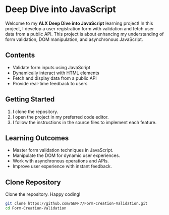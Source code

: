 # Deep Dive into JavaScript

Welcome to my **ALX Deep Dive into JavaScript** learning project! In this project, I develop a user registration form with validation and fetch user data from a public API. This project is about enhancing my understanding of form validation, DOM manipulation, and asynchronous JavaScript.

## Contents

- Validate form inputs using JavaScript
- Dynamically interact with HTML elements
- Fetch and display data from a public API
- Provide real-time feedback to users

## Getting Started

1. I clone the repository.
2. I open the project in my preferred code editor.
3. I follow the instructions in the source files to implement each feature.

## Learning Outcomes

- Master form validation techniques in JavaScript.
- Manipulate the DOM for dynamic user experiences.
- Work with asynchronous operations and APIs.
- Improve user experience with instant feedback.

## Clone Repository

Clone the repository.
Happy coding!

```bash
git clone https://github.com/GEM-7/Form-Creation-Validation.git
cd Form-Creation-Validation


